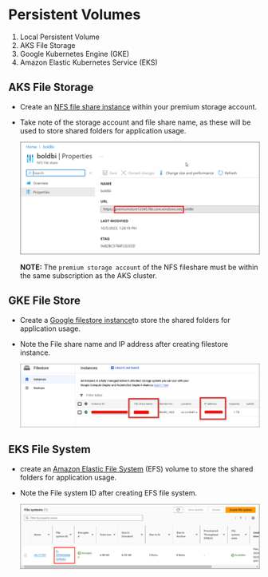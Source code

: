 # Persistent Volumes
1. Local Persistent Volume
2. AKS File Storage
3. Google Kubernetes Engine (GKE)
4. Amazon Elastic Kubernetes Service (EKS)

## AKS File Storage
- Create an [NFS file share instance](https://learn.microsoft.com/en-us/azure/storage/files/storage-how-to-use-files-portal?tabs=azure-portal) within your premium storage account. 
- Take note of the storage account and file share name, as these will be used to store shared folders for application usage.

    ![NFS Host Name](images/nfs-hostname.png)

    **NOTE:** The `premium storage account` of the NFS fileshare must be within the same subscription as the AKS cluster.

## GKE File Store
- Create a [Google filestore instance](https://console.cloud.google.com/filestore)to store the shared folders for application usage.
- Note the File share name and IP address after creating filestore instance.

    ![File Store Details](images/gke_file_share_details.png)

## EKS File System
- create an [Amazon Elastic File System](https://docs.aws.amazon.com/efs/latest/ug/gs-step-two-create-efs-resources.html) (EFS) volume to store the shared folders for application usage.
- Note the File system ID after creating EFS file system.

    ![File-System-ID](images/file-system-id.png)



